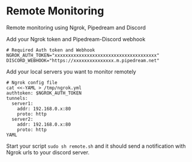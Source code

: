 # Remote Monitoring

Remote monitoring using Ngrok, Pipedream and Discord

Add your Ngrok token and Pipedream-Discord webhook

```shell
# Required Auth token and Webhook
NGROK_AUTH_TOKEN="xxxxxxxxxxxxxxxxxxxxxxxxxxxxxxxxxxxxxx"
DISCORD_WEBHOOK="https://xxxxxxxxxxxxxxx.m.pipedream.net"
```

Add your local servers you want to monitor remotely

```shell
# Ngrok config file
cat <<-YAML > /tmp/ngrok.yml
authtoken: $NGROK_AUTH_TOKEN
tunnels:
  server1:
    addr: 192.168.0.x:80
    proto: http
  server2:
    addr: 192.168.0.x:80
    proto: http
YAML
```

Start your script `sudo sh remote.sh` and it should send a notification with Ngrok urls to your discord server.
